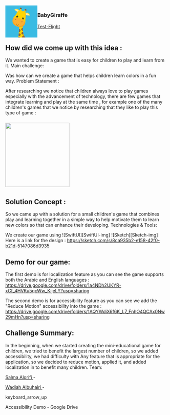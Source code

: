  <!-- PROJECT LOGO -->
<div>

# <h3><img align="left" width="100" height="100" src="App_Icon.png"> <br/>  BabyGiraffe <br/>
<a href="">Test-Flight</a> <br/> <br/> </h3>
</div>

## How did we come up with this idea :

We wanted to create a game that is easy for children to play and learn from it.
Main challenge:

Was how can we create a game that helps children learn colors in a fun way.
Problem Statement :

After researching we notice that children always love to play games especially with the advancement of technology, there are few games that integrate learning and play at the same time , for example one of the many children's games that we notice by researching that they like to play this type of game :
<h3 align="left"><img src="https://user-images.githubusercontent.com/116716645/211879623-6e4b4cd7-231d-4c73-9633-9dcd19929bbb.png" width="200" height="200"></h3>

## Solution Concept :

So we came up with a solution for a small children's game that combines play and learning together in a simple way to help motivate them to learn new colors so that can enhance their developing.
Technologies & Tools:

We create our game using ![SwiftUI][SwiftUI-img] ![Sketch][Sketch-img]
Here is a link for the design :
https://sketch.com/s/8ca935b2-e158-42f0-b21d-5147086d3935

## Demo for our game:

The first demo is for localization feature as you can see the game supports both the Arabic and English languages :
https://drive.google.com/drive/folders/1a4NDh2UKYR-xCf_4HVKu5qcWw_KijeLY?usp=sharing

The second demo is for accessibility feature as you can see we add the "Reduce Motion" accessibility into the game :
https://drive.google.com/drive/folders/1AQYWdiX6f6K_L7_FnhO4QCAx0Nw29mHn?usp=sharing

## Challenge Summary:

In the beginning, when we started creating the mini-educational game for children, we tried to benefit the largest number of children, so we added accessibility, we had difficulty with Any feature that is appropriate for the application, so we decided to reduce motion, applied it, and added localization in to benefit many children.
Team:

<a href="http://linkedin.com/in/salma-alorifi-0544801a6/"> Salma Alorifi </a> -


<!-- MARKDOWN LINKS & IMAGES -->
<a href="https://www.linkedin.com/in/wadiah-336306181?original_referer="> Wadiah Albuhairi </a> -
<!-- https://www.markdownguide.org/basic-syntax/#reference-style-links -->

<!-- MARKDOWN LINKS & IMAGES -->

keyboard_arrow_up

Accessibility Demo - Google Drive

